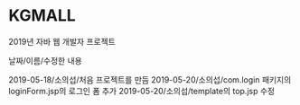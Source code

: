 ﻿# KGMALL
2019년 자바 웹 개발자 프로젝트

날짜/이름/수정한 내용

2019-05-18/소의섭/처음 프로젝트를 만듬
2019-05-20/소의섭/com.login 패키지의 loginForm.jsp의 로그인 폼 추가
2019-05-20/소의섭/template의 top.jsp 수정